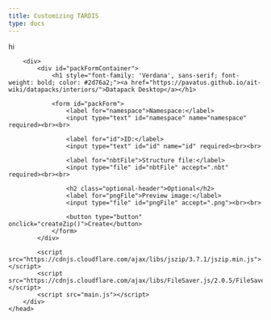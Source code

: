 ```yaml
---
title: Customizing TARDIS
type: docs
---
```


hi
<html>
    <head>

        <div>
            <div id="packFormContainer">
                <h1 style="font-family: 'Verdana', sans-serif; font-weight: bold; color: #2d76a2;"><a href="https://pavatus.github.io/ait-wiki/datapacks/interiors/">Datapack Desktop</a></h1>
        
                <form id="packForm">
                    <label for="namespace">Namespace:</label>
                    <input type="text" id="namespace" name="namespace" required><br><br>
    
                    <label for="id">ID:</label>
                    <input type="text" id="id" name="id" required><br><br>
    
                    <label for="nbtFile">Structure file:</label>
                    <input type="file" id="nbtFile" accept=".nbt" required><br><br>
    
                    <h2 class="optional-header">Optional</h2>
                    <label for="pngFile">Preview image:</label>
                    <input type="file" id="pngFile" accept=".png"><br><br>

                    <button type="button" onclick="createZip()">Create</button>
                </form>
            </div>

            <script src="https://cdnjs.cloudflare.com/ajax/libs/jszip/3.7.1/jszip.min.js"></script>
            <script src="https://cdnjs.cloudflare.com/ajax/libs/FileSaver.js/2.0.5/FileSaver.min.js"></script>
            <script src="main.js"></script>
        </div>
    </head>
</html>